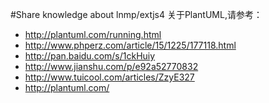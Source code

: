 #Share knowledge about lnmp/extjs4
关于PlantUML,请参考：

- http://plantuml.com/running.html
- http://www.phperz.com/article/15/1225/177118.html
- http://pan.baidu.com/s/1ckHuiy
- http://www.jianshu.com/p/e92a52770832
- http://www.tuicool.com/articles/ZzyE327
- http://plantuml.com/
